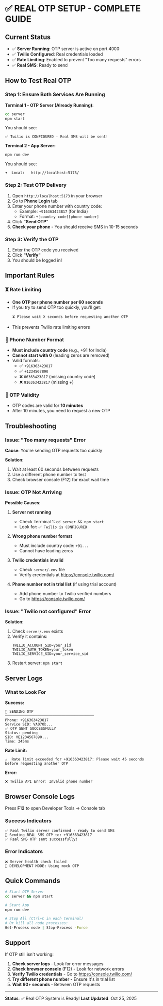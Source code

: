 # ✅ REAL OTP SETUP - COMPLETE GUIDE

## Current Status
- ✅ **Server Running**: OTP server is active on port 4000
- ✅ **Twilio Configured**: Real credentials loaded
- ✅ **Rate Limiting**: Enabled to prevent "Too many requests" errors
- ✅ **Real SMS**: Ready to send

## How to Test Real OTP

### Step 1: Ensure Both Services Are Running

**Terminal 1 - OTP Server (Already Running):**
```bash
cd server
npm start
```
You should see:
```
✅ Twilio is CONFIGURED - Real SMS will be sent!
```

**Terminal 2 - App Server:**
```bash
npm run dev
```
You should see:
```
➜  Local:   http://localhost:5173/
```

### Step 2: Test OTP Delivery

1. Open `http://localhost:5173` in your browser
2. Go to **Phone Login** tab
3. Enter your phone number with country code:
   - Example: `+916363423817` (for India)
   - Format: `+[country code][phone number]`
4. Click **"Send OTP"**
5. **Check your phone** - You should receive SMS in 10-15 seconds

### Step 3: Verify the OTP

1. Enter the OTP code you received
2. Click **"Verify"**
3. You should be logged in!

## Important Rules

### ⏳ Rate Limiting
- **One OTP per phone number per 60 seconds**
- If you try to send OTP too quickly, you'll get:
  ```
  ⏳ Please wait X seconds before requesting another OTP
  ```
- This prevents Twilio rate limiting errors

### 📱 Phone Number Format
- **Must include country code** (e.g., +91 for India)
- **Cannot start with 0** (leading zeros are removed)
- Valid formats:
  - ✅ `+916363423817`
  - ✅ `+1234567890`
  - ❌ `06363423817` (missing country code)
  - ❌ `916363423817` (missing +)

### 🔐 OTP Validity
- OTP codes are valid for **10 minutes**
- After 10 minutes, you need to request a new OTP

## Troubleshooting

### Issue: "Too many requests" Error

**Cause**: You're sending OTP requests too quickly

**Solution**:
1. Wait at least 60 seconds between requests
2. Use a different phone number to test
3. Check browser console (F12) for exact wait time

### Issue: OTP Not Arriving

**Possible Causes**:

1. **Server not running**
   - Check Terminal 1: `cd server && npm start`
   - Look for: `✅ Twilio is CONFIGURED`

2. **Wrong phone number format**
   - Must include country code: `+91...`
   - Cannot have leading zeros

3. **Twilio credentials invalid**
   - Check `server/.env` file
   - Verify credentials at https://console.twilio.com/

4. **Phone number not in trial list** (if using trial account)
   - Add phone number to Twilio verified numbers
   - Go to https://console.twilio.com/

### Issue: "Twilio not configured" Error

**Solution**:
1. Check `server/.env` exists
2. Verify it contains:
   ```
   TWILIO_ACCOUNT_SID=your_sid
   TWILIO_AUTH_TOKEN=your_token
   TWILIO_SERVICE_SID=your_service_sid
   ```
3. Restart server: `npm start`

## Server Logs

### What to Look For

**Success:**
```
📱 SENDING OTP
─────────────────────────────────────────
Phone: +916363423817
Service SID: VA070b...
✅ OTP SENT SUCCESSFULLY
Status: pending
SID: VE1234567890...
Time: 245ms
```

**Rate Limit:**
```
⚠️  Rate limit exceeded for +916363423817: Please wait 45 seconds before requesting another OTP
```

**Error:**
```
❌ Twilio API Error: Invalid phone number
```

## Browser Console Logs

Press **F12** to open Developer Tools → Console tab

### Success Indicators
```
✅ Real Twilio server confirmed - ready to send SMS
📱 Sending REAL SMS OTP to: +916363423817
✅ Real SMS OTP sent successfully!
```

### Error Indicators
```
❌ Server health check failed
🔄 DEVELOPMENT MODE: Using mock OTP
```

## Quick Commands

```bash
# Start OTP Server
cd server && npm start

# Start App
npm run dev

# Stop All (Ctrl+C in each terminal)
# Or kill all node processes:
Get-Process node | Stop-Process -Force
```

## Support

If OTP still isn't working:

1. **Check server logs** - Look for error messages
2. **Check browser console** (F12) - Look for network errors
3. **Verify Twilio credentials** - Go to https://console.twilio.com/
4. **Try different phone number** - Ensure it's in trial list
5. **Wait 60+ seconds** - Between OTP requests

---

**Status**: ✅ Real OTP System is Ready!
**Last Updated**: Oct 25, 2025
